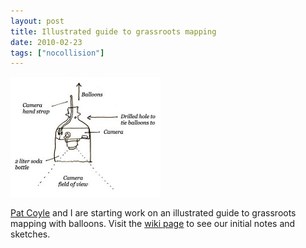 ```yaml
---
layout: post
title: Illustrated guide to grassroots mapping
date: 2010-02-23
tags: ["nocollision"]
---
```


[![](4379348439_08a29014b8_m.jpg)](http://wiki.grassrootsmapping.org/wiki/show/IllustratedGuide)

[Pat Coyle](http://wiki.grassrootsmapping.org/wiki/show/PatCoyle) and I are starting work on an illustrated guide to grassroots mapping with balloons. Visit the [wiki page](http://wiki.grassrootsmapping.org/wiki/show/IllustratedGuide) to see our initial notes and sketches.